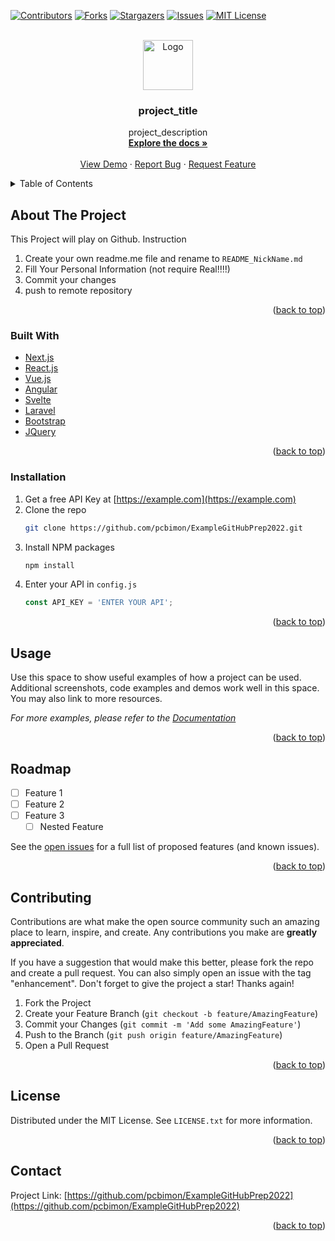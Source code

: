 <div id="top"></div>
<!--
*** Thanks for checking out the Best-README-Template. If you have a suggestion
*** that would make this better, please fork the repo and create a pull request
*** or simply open an issue with the tag "enhancement".
*** Don't forget to give the project a star!
*** Thanks again! Now go create something AMAZING! :D
-->



<!-- PROJECT SHIELDS -->
<!--
*** I'm using markdown "reference style" links for readability.
*** Reference links are enclosed in brackets [ ] instead of parentheses ( ).
*** See the bottom of this document for the declaration of the reference variables
*** for contributors-url, forks-url, etc. This is an optional, concise syntax you may use.
*** https://www.markdownguide.org/basic-syntax/#reference-style-links
-->
[![Contributors][contributors-shield]][contributors-url]
[![Forks][forks-shield]][forks-url]
[![Stargazers][stars-shield]][stars-url]
[![Issues][issues-shield]][issues-url]
[![MIT License][license-shield]][license-url]



<!-- PROJECT LOGO -->
<br />
<div align="center">
  <a href="https://github.com/pcbimon/ExampleGitHubPrep2022">
    <img src="images/logo.png" alt="Logo" width="80" height="80">
  </a>

<h3 align="center">project_title</h3>

  <p align="center">
    project_description
    <br />
    <a href="https://github.com/pcbimon/ExampleGitHubPrep2022"><strong>Explore the docs »</strong></a>
    <br />
    <br />
    <a href="https://github.com/pcbimon/ExampleGitHubPrep2022">View Demo</a>
    ·
    <a href="https://github.com/pcbimon/ExampleGitHubPrep2022/issues">Report Bug</a>
    ·
    <a href="https://github.com/pcbimon/ExampleGitHubPrep2022/issues">Request Feature</a>
  </p>
</div>



<!-- TABLE OF CONTENTS -->
<details>
  <summary>Table of Contents</summary>
  <ol>
    <li>
      <a href="#about-the-project">About The Project</a>
      <ul>
        <li><a href="#built-with">Built With</a></li>
      </ul>
    </li>
    <li>
      <a href="#getting-started">Getting Started</a>
      <ul>
        <li><a href="#prerequisites">Prerequisites</a></li>
        <li><a href="#installation">Installation</a></li>
      </ul>
    </li>
    <li><a href="#usage">Usage</a></li>
    <li><a href="#roadmap">Roadmap</a></li>
    <li><a href="#contributing">Contributing</a></li>
    <li><a href="#license">License</a></li>
    <li><a href="#contact">Contact</a></li>
    <li><a href="#acknowledgments">Acknowledgments</a></li>
  </ol>
</details>



<!-- ABOUT THE PROJECT -->
## About The Project

This Project will play on Github.
Instruction
1. Create your own readme.me file and rename to `README_NickName.md`
2. Fill Your Personal Information (not require Real!!!!)
3. Commit your changes
4. push to remote repository

<p align="right">(<a href="#top">back to top</a>)</p>



### Built With

* [Next.js](https://nextjs.org/)
* [React.js](https://reactjs.org/)
* [Vue.js](https://vuejs.org/)
* [Angular](https://angular.io/)
* [Svelte](https://svelte.dev/)
* [Laravel](https://laravel.com)
* [Bootstrap](https://getbootstrap.com)
* [JQuery](https://jquery.com)

<p align="right">(<a href="#top">back to top</a>)</p>


### Installation

1. Get a free API Key at [https://example.com](https://example.com)
2. Clone the repo
   ```sh
   git clone https://github.com/pcbimon/ExampleGitHubPrep2022.git
   ```
3. Install NPM packages
   ```sh
   npm install
   ```
4. Enter your API in `config.js`
   ```js
   const API_KEY = 'ENTER YOUR API';
   ```

<p align="right">(<a href="#top">back to top</a>)</p>



<!-- USAGE EXAMPLES -->
## Usage

Use this space to show useful examples of how a project can be used. Additional screenshots, code examples and demos work well in this space. You may also link to more resources.

_For more examples, please refer to the [Documentation](https://example.com)_

<p align="right">(<a href="#top">back to top</a>)</p>



<!-- ROADMAP -->
## Roadmap

- [ ] Feature 1
- [ ] Feature 2
- [ ] Feature 3
    - [ ] Nested Feature

See the [open issues](https://github.com/pcbimon/ExampleGitHubPrep2022/issues) for a full list of proposed features (and known issues).

<p align="right">(<a href="#top">back to top</a>)</p>



<!-- CONTRIBUTING -->
## Contributing

Contributions are what make the open source community such an amazing place to learn, inspire, and create. Any contributions you make are **greatly appreciated**.

If you have a suggestion that would make this better, please fork the repo and create a pull request. You can also simply open an issue with the tag "enhancement".
Don't forget to give the project a star! Thanks again!

1. Fork the Project
2. Create your Feature Branch (`git checkout -b feature/AmazingFeature`)
3. Commit your Changes (`git commit -m 'Add some AmazingFeature'`)
4. Push to the Branch (`git push origin feature/AmazingFeature`)
5. Open a Pull Request

<p align="right">(<a href="#top">back to top</a>)</p>



<!-- LICENSE -->
## License

Distributed under the MIT License. See `LICENSE.txt` for more information.

<p align="right">(<a href="#top">back to top</a>)</p>



<!-- CONTACT -->
## Contact

Project Link: [https://github.com/pcbimon/ExampleGitHubPrep2022](https://github.com/pcbimon/ExampleGitHubPrep2022)

<p align="right">(<a href="#top">back to top</a>)</p>




<!-- MARKDOWN LINKS & IMAGES -->
<!-- https://www.markdownguide.org/basic-syntax/#reference-style-links -->
[contributors-shield]: https://img.shields.io/github/contributors/pcbimon/ExampleGitHubPrep2022.svg?style=for-the-badge
[contributors-url]: https://github.com/pcbimon/ExampleGitHubPrep2022/graphs/contributors
[forks-shield]: https://img.shields.io/github/forks/pcbimon/ExampleGitHubPrep2022.svg?style=for-the-badge
[forks-url]: https://github.com/pcbimon/ExampleGitHubPrep2022/network/members
[stars-shield]: https://img.shields.io/github/stars/pcbimon/ExampleGitHubPrep2022.svg?style=for-the-badge
[stars-url]: https://github.com/pcbimon/ExampleGitHubPrep2022/stargazers
[issues-shield]: https://img.shields.io/github/issues/pcbimon/ExampleGitHubPrep2022.svg?style=for-the-badge
[issues-url]: https://github.com/pcbimon/ExampleGitHubPrep2022/issues
[license-shield]: https://img.shields.io/github/license/pcbimon/ExampleGitHubPrep2022.svg?style=for-the-badge
[license-url]: https://github.com/pcbimon/ExampleGitHubPrep2022/blob/master/LICENSE.txt
[linkedin-shield]: https://img.shields.io/badge/-LinkedIn-black.svg?style=for-the-badge&logo=linkedin&colorB=555
[product-screenshot]: images/screenshot.png
